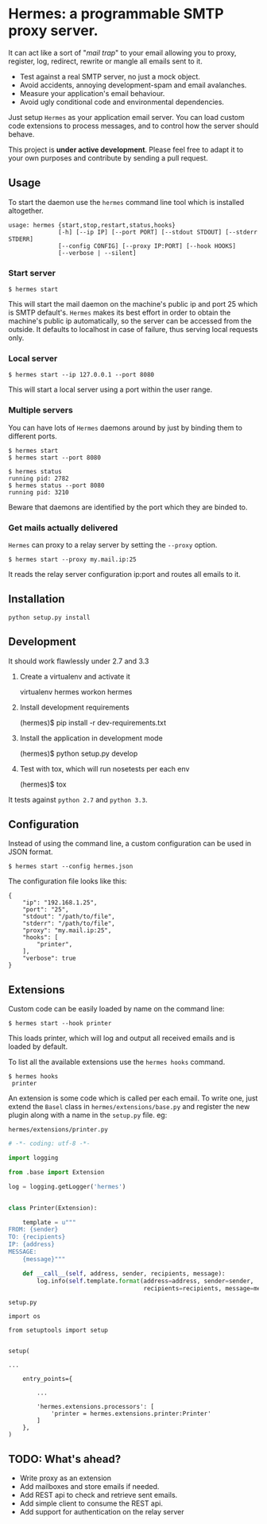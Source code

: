 # Hermes: a programmable SMTP proxy server.

It can act like a sort of "*mail trap*" to your email allowing you to
proxy, register, log, redirect, rewrite or mangle all emails sent to it.

- Test against a real SMTP server, no just a mock object.
- Avoid accidents, annoying development-spam and email avalanches.
- Measure your application's  email behaviour.
- Avoid ugly conditional code and environmental dependencies.

Just setup `Hermes` as your application email server.
You can load custom code extensions to process messages, and to control how the server should behave.

This project is **under active development**.
Please feel free to adapt it to your own purposes and contribute by sending a pull request.

## Usage

To start the daemon use the `hermes` command line tool which is installed altogether.

	usage: hermes {start,stop,restart,status,hooks}
				  [-h] [--ip IP] [--port PORT] [--stdout STDOUT] [--stderr STDERR]
				  [--config CONFIG] [--proxy IP:PORT] [--hook HOOKS]
				  [--verbose | --silent]

### Start server

	$ hermes start

This will start the mail daemon on the machine's public ip and port 25 which is SMTP default's.
`Hermes` makes its best effort in order to obtain the machine's public ip automatically, so the server can be accessed from the outside.
It defaults to localhost in case of failure, thus serving local requests only.

### Local server

	$ hermes start --ip 127.0.0.1 --port 8080

This will start a local server using a port within the user range.

### Multiple servers

You can have lots of `Hermes` daemons around by just by binding them to different ports.

	$ hermes start
	$ hermes start --port 8080

	$ hermes status
	running pid: 2782
	$ hermes status --port 8080
	running pid: 3210

Beware that daemons are identified by the port which they are binded to.

### Get mails actually delivered

`Hermes` can proxy to a relay server by setting the `--proxy` option.

    $ hermes start --proxy my.mail.ip:25

It reads the relay server configuration ip:port and routes all emails to it.

## Installation

	python setup.py install

## Development


It should work flawlessly under 2.7 and 3.3

1. Create a virtualenv and activate it

	virtualenv hermes
	workon hermes

2. Install development requirements

	(hermes)$ pip install -r dev-requirements.txt

3. Install the application in development mode

	(hermes)$ python setup.py develop

4. Test with tox, which will run nosetests per each env

	(hermes)$ tox

It tests against `python 2.7` and `python 3.3`.

## Configuration

Instead of using the command line, a custom configuration can be used in JSON format.

    $ hermes start --config hermes.json

The configuration file looks like this:

    {
        "ip": "192.168.1.25",
        "port": "25",
        "stdout": "/path/to/file",
        "stderr": "/path/to/file",
        "proxy": "my.mail.ip:25",
        "hooks": [
            "printer",
        ],
        "verbose": true
    }

## Extensions

Custom code can be easily loaded by name on the command line:


	$ hermes start --hook printer

This loads printer, which will log and output all received emails and is loaded by default.

To list all the available extensions use the `hermes hooks` command.

	$ hermes hooks
	 printer


An extension is some code which is called per each email.
To write one, just extend the `Basel` class in `hermes/extensions/base.py`
and register the new plugin along with a name in the `setup.py` file. eg:


`hermes/extensions/printer.py`
```python
# -*- coding: utf-8 -*-

import logging

from .base import Extension

log = logging.getLogger('hermes')


class Printer(Extension):

    template = u"""
FROM: {sender}
TO: {recipients}
IP: {address}
MESSAGE:
    {message}"""

    def __call__(self, address, sender, recipients, message):
        log.info(self.template.format(address=address, sender=sender,
                                      recipients=recipients, message=message))
```

`setup.py`
```
import os

from setuptools import setup


setup(

...

	entry_points={

    	...

        'hermes.extensions.processors': [
            'printer = hermes.extensions.printer:Printer'
        ]
    },
)

```

## TODO: What's ahead?

- Write proxy as an extension
- Add mailboxes and store emails if needed.
- Add REST api to check and retrieve sent emails.
- Add simple client to consume the REST api.
- Add support for authentication on the relay server

